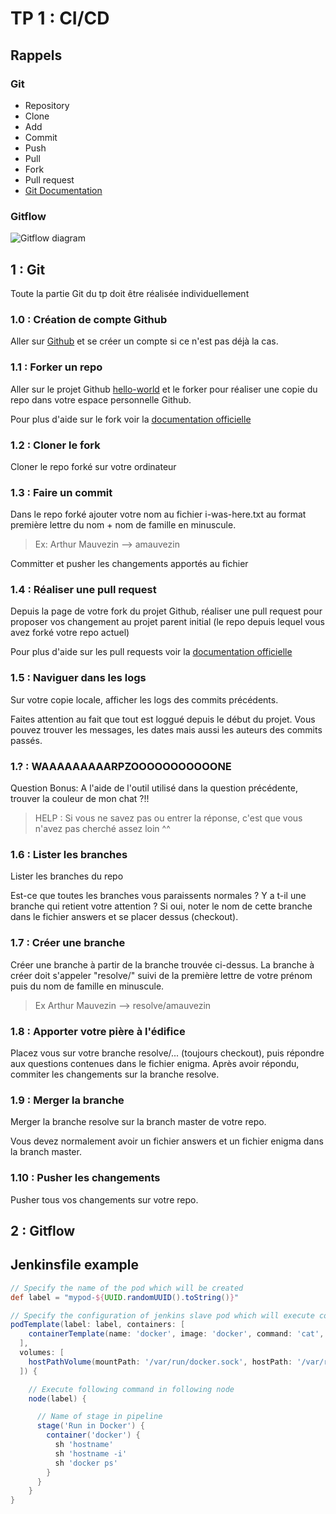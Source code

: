 # TP 1 : CI/CD

## Rappels
### Git
* Repository
* Clone
* Add
* Commit
* Push
* Pull 
* Fork
* Pull request
* [Git Documentation](https://git-scm.com/docs)

### Gitflow
![Gitflow diagram](https://stxnext.com/media/filer_public_thumbnails/filer_public/d4/41/d4414c91-483b-4904-9c1b-fc92c899678c/gitflow.png__1011x520_q85_crop_subsampling-2_upscale.png "Gitflow diagram")

## 1 : Git 
Toute la partie Git du tp doit être réalisée individuellement
### 1.0 : Création de compte Github
Aller sur [Github](https://github.com/) et se créer un compte si ce n'est pas déjà la cas.

### 1.1 : Forker un repo
Aller sur le projet Github [hello-world](https://github.com/cours-ece/simple-java-hello-world) et le forker pour réaliser une copie du repo dans votre espace personnelle Github.

Pour plus d'aide sur le fork voir la [documentation officielle](https://guides.github.com/activities/forking/)

### 1.2 : Cloner le fork
Cloner le repo forké sur votre ordinateur 
 
### 1.3 : Faire un commit 
Dans le repo forké ajouter votre nom au fichier i-was-here.txt au format première lettre du nom + nom de famille en minuscule.

> Ex: Arthur Mauvezin --> amauvezin

Committer et pusher les changements apportés au fichier

### 1.4 : Réaliser une pull request
Depuis la page de votre fork du projet Github, réaliser une pull request pour proposer vos changement au projet parent initial (le repo depuis lequel vous avez forké votre repo actuel)

Pour plus d'aide sur les pull requests voir la [documentation officielle](https://help.github.com/articles/about-pull-requests/)

### 1.5 : Naviguer dans les logs
Sur votre copie locale, afficher les logs des commits précédents.

Faites attention au fait que tout est loggué depuis le début du projet. Vous pouvez trouver les messages, les dates mais aussi les auteurs des commits passés.

### 1.? : WAAAAAAAAARPZOOOOOOOOOOONE
Question Bonus: A l'aide de l'outil utilisé dans la question précédente, trouver la couleur de mon chat ?!! 

> HELP : Si vous ne savez pas ou entrer la réponse, c'est que vous n'avez pas cherché assez loin ^^

### 1.6 : Lister les branches
Lister les branches du repo

Est-ce que toutes les branches vous paraissents normales ? 
Y a t-il une branche qui retient votre attention ? Si oui, noter le nom de cette branche dans le fichier answers et se placer dessus (checkout).

### 1.7 : Créer une branche
Créer une branche à partir de la branche trouvée ci-dessus. La branche à créer doit s'appeler "resolve/" suivi de la première lettre de votre prénom puis du nom de famille en minuscule.

> Ex Arthur Mauvezin --> resolve/amauvezin

### 1.8 : Apporter votre pière à l'édifice
Placez vous sur votre branche resolve/... (toujours checkout), puis répondre aux questions contenues dans le fichier enigma.
Après avoir répondu, commiter les changements sur la branche resolve.

### 1.9 : Merger la branche
Merger la branche resolve sur la branch master de votre repo.

Vous devez normalement avoir un fichier answers et un fichier enigma dans la branch master.

### 1.10 : Pusher les changements
Pusher tous vos changements sur votre repo.

## 2 : Gitflow

### 



## Jenkinsfile example
```groovy
// Specify the name of the pod which will be created
def label = "mypod-${UUID.randomUUID().toString()}"

// Specify the configuration of jenkins slave pod which will execute commands
podTemplate(label: label, containers: [
    containerTemplate(name: 'docker', image: 'docker', command: 'cat', ttyEnabled: true)
  ],
  volumes: [
    hostPathVolume(mountPath: '/var/run/docker.sock', hostPath: '/var/run/docker.sock'),
  ]) {

    // Execute following command in following node
    node(label) {

      // Name of stage in pipeline
      stage('Run in Docker') {
        container('docker') {
          sh 'hostname'
          sh 'hostname -i'
          sh 'docker ps'
        }
      }
    }
}
```
